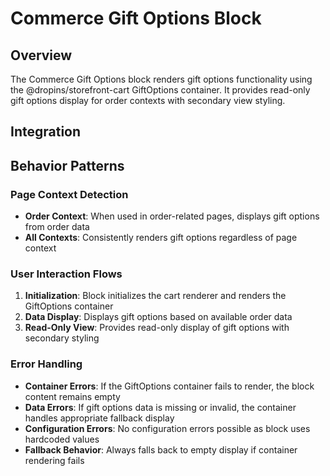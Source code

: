 # Commerce Gift Options Block

## Overview

The Commerce Gift Options block renders gift options functionality using the @dropins/storefront-cart GiftOptions container. It provides read-only gift options display for order contexts with secondary view styling.

## Integration

<!-- ### Block Configuration

No block configuration is read via `readBlockConfig()`.

### URL Parameters

No URL parameters directly affect this block's behavior.

### Local Storage

No localStorage keys are used by this block.

### Events

#### Event Listeners

No direct event listeners are implemented in this block.

#### Event Emitters

No events are emitted by this block. -->

## Behavior Patterns

### Page Context Detection

- **Order Context**: When used in order-related pages, displays gift options from order data
- **All Contexts**: Consistently renders gift options regardless of page context

### User Interaction Flows

1. **Initialization**: Block initializes the cart renderer and renders the GiftOptions container
2. **Data Display**: Displays gift options based on available order data
3. **Read-Only View**: Provides read-only display of gift options with secondary styling

### Error Handling

- **Container Errors**: If the GiftOptions container fails to render, the block content remains empty
- **Data Errors**: If gift options data is missing or invalid, the container handles appropriate fallback display
- **Configuration Errors**: No configuration errors possible as block uses hardcoded values
- **Fallback Behavior**: Always falls back to empty display if container rendering fails
